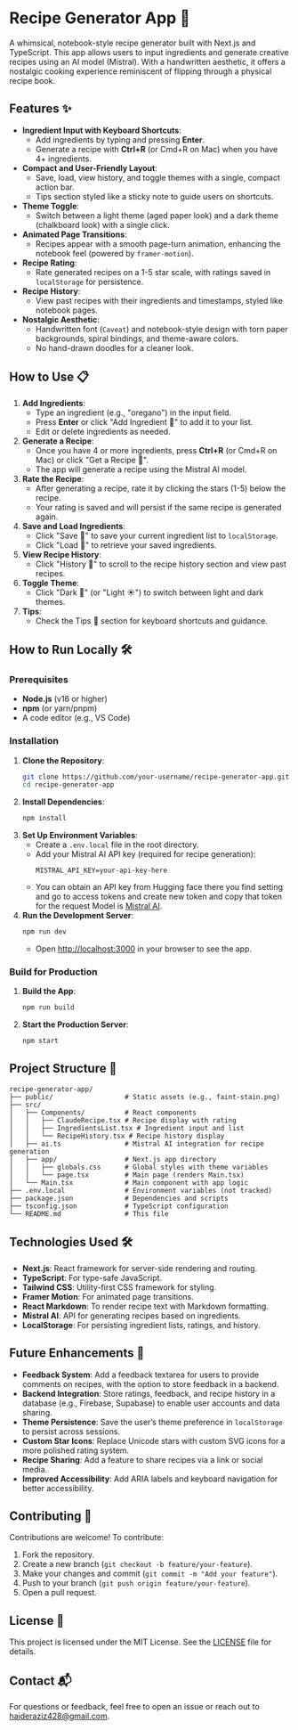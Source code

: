 # Recipe Generator App 🍳

A whimsical, notebook-style recipe generator built with Next.js and TypeScript. This app allows users to input ingredients and generate creative recipes using an AI model (Mistral). With a handwritten aesthetic, it offers a nostalgic cooking experience reminiscent of flipping through a physical recipe book.

## Features ✨

- **Ingredient Input with Keyboard Shortcuts**:
  - Add ingredients by typing and pressing **Enter**.
  - Generate a recipe with **Ctrl+R** (or Cmd+R on Mac) when you have 4+ ingredients.
- **Compact and User-Friendly Layout**:
  - Save, load, view history, and toggle themes with a single, compact action bar.
  - Tips section styled like a sticky note to guide users on shortcuts.
- **Theme Toggle**:
  - Switch between a light theme (aged paper look) and a dark theme (chalkboard look) with a single click.
- **Animated Page Transitions**:
  - Recipes appear with a smooth page-turn animation, enhancing the notebook feel (powered by `framer-motion`).
- **Recipe Rating**:
  - Rate generated recipes on a 1-5 star scale, with ratings saved in `localStorage` for persistence.
- **Recipe History**:
  - View past recipes with their ingredients and timestamps, styled like notebook pages.
- **Nostalgic Aesthetic**:
  - Handwritten font (`Caveat`) and notebook-style design with torn paper backgrounds, spiral bindings, and theme-aware colors.
  - No hand-drawn doodles for a cleaner look.

## How to Use 📋

1. **Add Ingredients**:
   - Type an ingredient (e.g., "oregano") in the input field.
   - Press **Enter** or click "Add Ingredient 📌" to add it to your list.
   - Edit or delete ingredients as needed.
2. **Generate a Recipe**:
   - Once you have 4 or more ingredients, press **Ctrl+R** (or Cmd+R on Mac) or click "Get a Recipe 📖".
   - The app will generate a recipe using the Mistral AI model.
3. **Rate the Recipe**:
   - After generating a recipe, rate it by clicking the stars (1-5) below the recipe.
   - Your rating is saved and will persist if the same recipe is generated again.
4. **Save and Load Ingredients**:
   - Click "Save 💾" to save your current ingredient list to `localStorage`.
   - Click "Load 📂" to retrieve your saved ingredients.
5. **View Recipe History**:
   - Click "History 📜" to scroll to the recipe history section and view past recipes.
6. **Toggle Theme**:
   - Click "Dark 🌙" (or "Light ☀️") to switch between light and dark themes.
7. **Tips**:
   - Check the Tips 📌 section for keyboard shortcuts and guidance.

## How to Run Locally 🛠️

### Prerequisites
- **Node.js** (v16 or higher)
- **npm** (or yarn/pnpm)
- A code editor (e.g., VS Code)

### Installation
1. **Clone the Repository**:
   ```bash
   git clone https://github.com/your-username/recipe-generator-app.git
   cd recipe-generator-app
   ```
2. **Install Dependencies**:
   ```bash
   npm install
   ```
3. **Set Up Environment Variables**:
   - Create a `.env.local` file in the root directory.
   - Add your Mistral AI API key (required for recipe generation):
     ```env
     MISTRAL_API_KEY=your-api-key-here
     ```
   - You can obtain an API key from Hugging face there you find setting and go to access tokens and create new token and copy that token for the request Model is [Mistral AI](https://mistral.ai/).
4. **Run the Development Server**:
   ```bash
   npm run dev
   ```
   - Open [http://localhost:3000](http://localhost:3000) in your browser to see the app.

### Build for Production
1. **Build the App**:
   ```bash
   npm run build
   ```
2. **Start the Production Server**:
   ```bash
   npm start
   ```

## Project Structure 📁

```
recipe-generator-app/
├── public/                  # Static assets (e.g., faint-stain.png)
├── src/
│   ├── Components/          # React components
│   │   ├── ClaudeRecipe.tsx # Recipe display with rating
│   │   ├── IngredientsList.tsx # Ingredient input and list
│   │   └── RecipeHistory.tsx # Recipe history display
│   ├── ai.ts                # Mistral AI integration for recipe generation
│   ├── app/                 # Next.js app directory
│   │   ├── globals.css      # Global styles with theme variables
│   │   └── page.tsx         # Main page (renders Main.tsx)
│   └── Main.tsx             # Main component with app logic
├── .env.local               # Environment variables (not tracked)
├── package.json             # Dependencies and scripts
├── tsconfig.json            # TypeScript configuration
└── README.md                # This file
```

## Technologies Used 🛠️

- **Next.js**: React framework for server-side rendering and routing.
- **TypeScript**: For type-safe JavaScript.
- **Tailwind CSS**: Utility-first CSS framework for styling.
- **Framer Motion**: For animated page transitions.
- **React Markdown**: To render recipe text with Markdown formatting.
- **Mistral AI**: API for generating recipes based on ingredients.
- **LocalStorage**: For persisting ingredient lists, ratings, and history.

## Future Enhancements 🚀

- **Feedback System**: Add a feedback textarea for users to provide comments on recipes, with the option to store feedback in a backend.
- **Backend Integration**: Store ratings, feedback, and recipe history in a database (e.g., Firebase, Supabase) to enable user accounts and data sharing.
- **Theme Persistence**: Save the user’s theme preference in `localStorage` to persist across sessions.
- **Custom Star Icons**: Replace Unicode stars with custom SVG icons for a more polished rating system.
- **Recipe Sharing**: Add a feature to share recipes via a link or social media.
- **Improved Accessibility**: Add ARIA labels and keyboard navigation for better accessibility.

## Contributing 🤝

Contributions are welcome! To contribute:
1. Fork the repository.
2. Create a new branch (`git checkout -b feature/your-feature`).
3. Make your changes and commit (`git commit -m "Add your feature"`).
4. Push to your branch (`git push origin feature/your-feature`).
5. Open a pull request.

## License 📜

This project is licensed under the MIT License. See the [LICENSE](LICENSE) file for details.

## Contact 📬

For questions or feedback, feel free to open an issue or reach out to [haideraziz428@gmail.com](mailto:haideraziz428@gmail.com.com).

